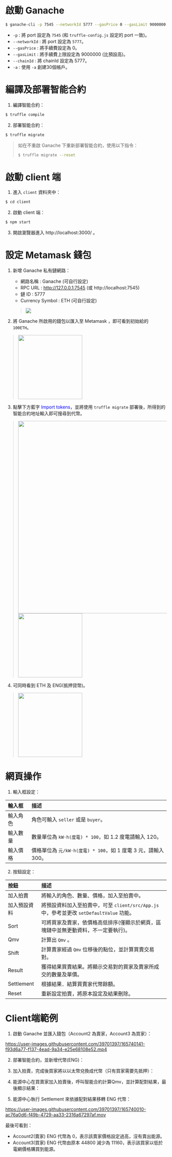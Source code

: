 # 啟動 Ganache

```bash
$ ganache-cli -p 7545 --networkId 5777 --gasPrice 0 --gasLimit 9000000 --chainId 5777 -a 30
```

- `-p` : 將 port 設定為 `7545` (和 `truffle-config.js` 設定的 port 一致)。
- `--networkId` : 將 port 設定為 `5777`。
- `--gasPrice` : 將手續費設定為 0。
- `--gasLimit` : 將手續費上限設定為 9000000 (比預設高)。
- `--chainId` : 將 chainId 設定為 5777。
- `-a` : 使用 `-a` 創建30個帳戶。

# 編譯及部署智能合約

1. 編譯智能合約：
```bash
$ truffle compile
```

2. 部署智能合約：
```bash
$ truffle migrate
```

> 如在不重啟 Ganache 下重新部署智能合約，使用以下指令：
> ```bash
> $ truffle migrate --reset
> ```

# 啟動 client 端

1. 進入 `client` 資料夾中：
```bash
$ cd client
```

2. 啟動 client 端：
```bash
$ npm start
```

3. 開啟瀏覽器進入 http://localhost:3000/ 。

# 設定 Metamask 錢包

1. 新增 Ganache 私有鏈網路：
    - 網路名稱 : Ganache (可自行設定)
    - RPC URL : http://127.0.0.1:7545 (或 http://localhost:7545)
    - 鏈 ID : 5777
    - Currency Symbol : ETH (可自行設定)
    > ![](https://i.imgur.com/0VAzB6T.png)

2. 將 Ganache 所啟用的錢包以匯入至 Metamask ，即可看到初始給的 `100ETH`。
> <img src="https://i.imgur.com/IgEUldO.png" width="200">

3. 點擊下方藍字 <font color="blue">Import tokens</font>，並將使用 `truffle migrate` 部署後，所得到的智能合約地址輸入即可搜尋到代幣。
> <img src="https://i.imgur.com/CLjiFmc.png" width="600"><img src="https://i.imgur.com/xKhFgvu.png" width="200">

4. 可同時看到 ETH 及 ENG(抵押貸幣)。
> <img src="https://i.imgur.com/Y7Gd7W4.png" width="200">

# 網頁操作

1. 輸入框設定：

| 輸入框   | 描述                                                       |
| :------ | :--------------------------------------------------------- |
| 輸入角色 | 角色可輸入 `seller` 或是 `buyer`。                          |
| 輸入數量 | 數量單位為 `kW·h(度電) * 100`，如 1.2 度電請輸入 120。       |
| 輸入價格 | 價格單位為 `元/kW·h(度電) * 100`，如 1 度電 3 元，請輸入 300。|

2. 按鈕設定：

| 按鈕        | 描述                                                                             |
| :--------- | :------------------------------------------------------------------------------- |
| 加入拍賣    | 將輸入的角色、數量、價格，加入至拍賣中。                                                |
| 加入預設資料 | 將預設資料加入至拍賣中，可至 `client/src/App.js` 中，參考並更改 `setDefaultValue` 功能。 |
| Sort       | 可將買家及賣家，依價格高低排序(僅顯示於網頁，區塊鏈中並無更動資料，不一定要執行)。            |
| Qmv        | 計算出 `Qmv` 。                                                                   |
| Shift      | 計算賣家經過 `Qmv` 位移後的點位，並計算買賣交易對。                                     |
| Result     | 獲得結果買賣結果。將顯示交易對的買家及賣家所成交的數量及單價。                             |
| Settlement | 根據結果．結算買賣家代幣餘額。                                                        |
| Reset      | 重新設定拍賣，將原本設定及結果刪除。                                                   |

# Client端範例

1. 啟動 Ganache 並匯入錢包（Account2 為賣家，Account3 為買家）：

https://user-images.githubusercontent.com/39701397/165740141-f93d6a77-f137-4ead-9a34-e25e68108e52.mp4

2. 部署智能合約，並新增代幣(ENG)：

3. 加入拍賣，完成後買家將以以太幣兌換成代幣（只有買家需要先抵押）：

4. 能源中心在買賣家加入拍賣後，呼叫智能合約計算Qmv，並計算配對結果，最後顯示結果：

5. 能源中心執行 Settlement 來依據配對結果移轉 ENG 代幣：
<!-- ![5](https://user-images.githubusercontent.com/39701397/165732774-ea9f714a-148a-4573-a754-df95ab3d99ec.gif) -->
https://user-images.githubusercontent.com/39701397/165740010-ac76a0d6-f49b-4729-aa33-2316a67297af.mov


最後可看到：
- Account2(賣家) ENG 代幣為 0，表示該賣家價格設定過高，沒有賣出能源。
- Account3(買家) ENG 代幣由原本 44800 減少為 11160，表示該買家以低於電網價格購買到能源。
